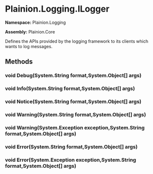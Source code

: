 
# Plainion.Logging.ILogger

**Namespace:** Plainion.Logging

**Assembly:** Plainion.Core

Defines the APIs provided by the logging framework to its clients which wants to log messages.


## Methods

### void Debug(System.String format,System.Object[] args)

### void Info(System.String format,System.Object[] args)

### void Notice(System.String format,System.Object[] args)

### void Warning(System.String format,System.Object[] args)

### void Warning(System.Exception exception,System.String format,System.Object[] args)

### void Error(System.String format,System.Object[] args)

### void Error(System.Exception exception,System.String format,System.Object[] args)
